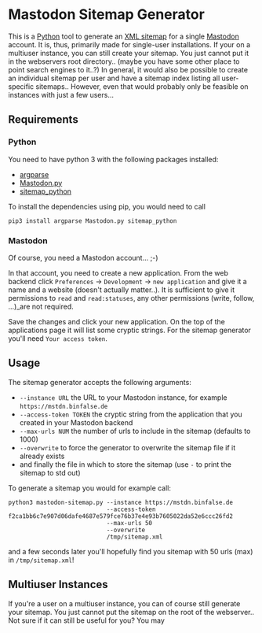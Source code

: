 # Mastodon Sitemap Generator

This is a [Python](https://www.python.org/) tool to generate an [XML sitemap](https://en.wikipedia.org/wiki/Sitemaps) for a single [Mastodon](https://en.wikipedia.org/wiki/Mastodon_(software)) account.
It is, thus, primarily made for single-user installations.
If your on a multiuser instance, you can still create your sitemap. You just cannot put it in the webservers root directory.. (maybe you have some other place to point search engines to it..?)
In general, it would also be possible to create an individual sitemap per user and have a sitemap index listing all user-specific sitemaps..
However, even that would probably only be feasible on instances with just a few users...


## Requirements

### Python

You need to have python 3 with the following packages installed:

* [argparse](https://docs.python.org/3/library/argparse.html)
* [Mastodon.py](https://github.com/halcy/Mastodon.py)
* [sitemap_python](https://github.com/socrateslee/sitemap_python)

To install the dependencies using pip, you would need to call

    pip3 install argparse Mastodon.py sitemap_python


### Mastodon

Of course, you need a Mastodon account... ;-)

In that account, you need to create a new application.
From the web backend click `Preferences` -> `Development` -> `new application` and give it a name and a website (doesn't actually matter..).
It is sufficient to give it permissions to `read` and `read:statuses`, any other permissions (write, follow, ...)_are not required.

Save the changes and click your new application.
On the top of the applications page it will list some cryptic strings.
For the sitemap generator you'll need `Your access token`.


## Usage

The sitemap generator accepts the following arguments:

* `--instance URL` the URL to your Mastodon instance, for example `https://mstdn.binfalse.de`
* `--access-token TOKEN` the cryptic string from the application that you created in your Mastodon backend
* `--max-urls NUM` the number of urls to include in the sitemap (defaults to 1000)
* `--overwrite` to force the generator to overwrite the sitemap file if it already exists
* and finally the file in which to store the sitemap (use `-` to print the sitemap to std out)

To generate a sitemap you would for example call:

    python3 mastodon-sitemap.py --instance https://mstdn.binfalse.de
                                --access-token f2ca1bb6c7e907d06dafe4687e579fce76b37e4e93b7605022da52e6ccc26fd2 
                                --max-urls 50
                                --overwrite
                                /tmp/sitemap.xml

and a few seconds later you'll hopefully find you sitemap with 50 urls (max) in `/tmp/sitemap.xml`!



## Multiuser Instances

If you're a user on a multiuser instance, you can of course still generate your sitemap.
You just cannot put the sitemap on the root of the webserver..
Not sure if it can still be useful for you? You may 




